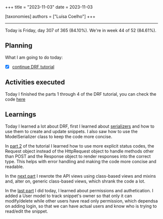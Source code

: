 +++
title = "2023-11-03"
date = 2023-11-03

[taxonomies]
authors = ["Luísa Coelho"]
+++

---

Today is Friday, day 307 of 365 (84.10%). We're in week 44 of 52 (84.61%). 

## Planning

What I am going to do today: 

- [x] [continue DRF tutorial](https://github.com/encode/django-rest-framework/tree/master/docs/tutorial)

## Activities executed

Today I finished the parts 1 through 4 of the DRF tutorial, you can check the code [here](https://github.com/OmnicodeSolutions/luisa_drf_tutorial)

## Learnings

Today I learned a lot about DRF, first I learned about [serializers](https://github.com/encode/django-rest-framework/blob/master/docs/tutorial/1-serialization.md) and how to use them to create and update snippets. I also saw how to use the ModelSerializer class to keep the code more concise.

In [part 2](https://github.com/encode/django-rest-framework/blob/master/docs/tutorial/2-requests-and-responses.md) of the tutorial I learned how to use more explicit status codes, the Request object instead of the HttpRequest object to handle methods other than POST and the Response object to render responses into the correct type. This helps with error handling and making the code more concise and readable.

In the [next part](https://github.com/encode/django-rest-framework/blob/master/docs/tutorial/3-class-based-views.md) I rewrote the API views using class-based views and mixins and, alter on, generic class-based views, which shrank the code a lot.

In the [last part](https://github.com/encode/django-rest-framework/blob/master/docs/tutorial/4-authentication-and-permissions.md) I did today, I learned about permissions and authetication. I added a User model to track snippet's owner so that only it can modify/delete while other users have read only permission, which dependsa on adding login, so that we can have actual users and know who is trying to read/edit the snippet.
